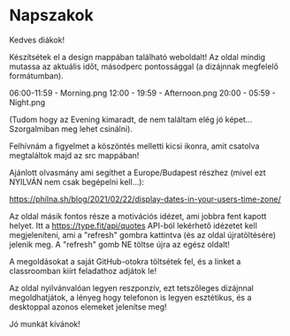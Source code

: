 # Napszakok
Kedves diákok!

Készítsétek el a design mappában található weboldalt!
Az oldal mindig mutassa az aktuális időt, másodperc pontossággal (a dizájnnak megfelelő formátumban).

06:00-11:59 - Morning.png
12:00 - 19:59 - Afternoon.png
20:00 - 05:59 - Night.png

(Tudom hogy az Evening kimaradt, de nem találtam elég jó képet... Szorgalmiban meg lehet csinálni).

Felhívnám a figyelmet a köszöntés melletti kicsi ikonra, amit csatolva megtaláltok majd az src mappában!

Ajánlott olvasmány ami segíthet a Europe/Budapest részhez (mivel ezt NYILVÁN nem csak begépelni kell...):

https://philna.sh/blog/2021/02/22/display-dates-in-your-users-time-zone/

Az oldal másik fontos része a motivációs idézet, ami jobbra fent kapott helyet.
Itt a https://type.fit/api/quotes API-ból lekérhető idézetet kell megjeleníteni, ami a "refresh" gombra kattintva (és az oldal újratöltésére) jelenik meg. A "refresh" gomb NE töltse újra az egész oldalt!

A megoldásokat a saját GitHub-otokra töltsétek fel, és a linket a classroomban kiírt feladathoz adjátok le!

Az oldal nyilvánvalóan legyen reszponzív, ezt tetszőleges dizájnnal megoldhatjátok, a lényeg hogy telefonon is legyen esztétikus, és a desktoppal azonos elemeket jelenítse meg!

Jó munkát kívánok!
